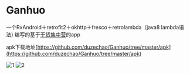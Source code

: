 # Ganhuo
一个RxAndroid＋retrofit2＋okhttp＋fresco＋retrolambda（java8 lambda语法)
编写的基于[干货集中营](http://gank.io)的app

apk下载地址[https://github.com/duzechao/Ganhuo/tree/master/apk](https://github.com/duzechao/Ganhuo/tree/master/apk)

![1](https://github.com/duzechao/Ganhuo/blob/master/screenshot/Screenshot_2016-02-02-02-08-12_git.dzc.ganhuo.png)
![2](https://github.com/duzechao/Ganhuo/blob/master/screenshot/Screenshot_2016-02-02-02-08-05_git.dzc.ganhuo.png)
